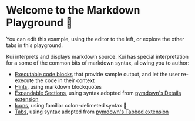 # Welcome to the Markdown Playground :rocket:

You can edit this example, using the editor to the left, or explore
the other tabs in this playground.

Kui interprets and displays markdown source. Kui has special
interpretation for a some of the common bits of markdown syntax,
allowing you to author:

- [Executable code blocks](#code-blocks) that
  provide sample output, and let the user re-execute the code in their
  context
- [Hints](#hints), using markdown blockquotes
- [Expandable Sections](#expandable-sections), using syntax adopted
  from [pymdown's Details
  extension](https://facelessuser.github.io/pymdown-extensions/extensions/details/)
- [Icons](#icons), using familiar colon-delimeted syntax :rocket:
- [Tabs](#tabs), using syntax adopted from [pymdown's Tabbed
  extension](https://facelessuser.github.io/pymdown-extensions/extensions/tabbed/)
